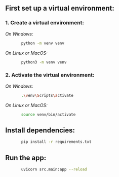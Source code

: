 ## First set up a virtual environment:


### 1. Create a virtual environment:

*On Windows:*

```bash
       python -m venv venv
```
*On Linux or MacOS:*
```bash
       python3 -m venv venv
```


### 2. Activate the virtual environment:

*On Windows:*
```bash
       .\venv\Scripts\activate
```
*On Linux or MacOS:*
```bash
       source venv/bin/activate
```
 
 ## Install dependencies:
 ```bash
        pip install -r requirements.txt
 ```
 
 ## Run the app:
 ```bash
        uvicorn src.main:app --reload
```